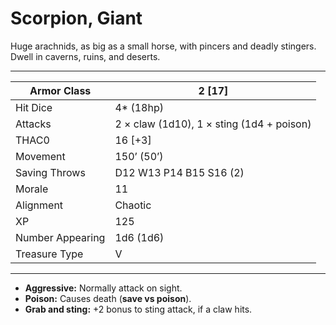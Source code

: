 # Scorpion, Giant

Huge arachnids, as big as a small horse, with pincers and deadly stingers. Dwell in caverns, ruins, and deserts.

------

| Armor Class     | 2 [17]                                    |
| ---------------- | ----------------------------------------- |
| Hit Dice         | 4* (18hp)                                 |
| Attacks          | 2 × claw (1d10), 1 × sting (1d4 + poison) |
| THAC0            | 16 [+3]                                   |
| Movement         | 150’ (50’)                                |
| Saving Throws    | D12 W13 P14 B15 S16 (2)                   |
| Morale           | 11                                        |
| Alignment        | Chaotic                                   |
| XP               | 125                                       |
| Number Appearing | 1d6 (1d6)                                 |
| Treasure Type    | V                                         |

------

- **Aggressive:** Normally attack on sight.
- **Poison:** Causes death (**save vs poison**).
- **Grab and sting:** +2 bonus to sting attack, if a claw hits.
